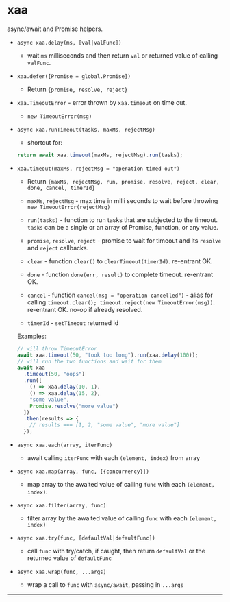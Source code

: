# xaa

async/await and Promise helpers.

- `async xaa.delay(ms, [val|valFunc])`

  - wait `ms` milliseconds and then return `val` or returned value of calling `valFunc`.

- `xaa.defer([Promise = global.Promise])`

  - Return `{promise, resolve, reject}`

- `xaa.TimeoutError` - error thrown by `xaa.timeout` on time out.

  - `new TimeoutError(msg)`

- `async xaa.runTimeout(tasks, maxMs, rejectMsg)`

  - shortcut for:

  ```js
  return await xaa.timeout(maxMs, rejectMsg).run(tasks);
  ```

- `xaa.timeout(maxMs, rejectMsg = "operation timed out")`

  - Return `{maxMs, rejectMsg, run, promise, resolve, reject, clear, done, cancel, timerId}`

  - `maxMs`, `rejectMsg` - max time in milli seconds to wait before throwing `new TimeoutError(rejectMsg)`
  - `run(tasks)` - function to run tasks that are subjected to the timeout. `tasks` can be a single or an array of Promise, function, or any value.
  - `promise`, `resolve`, `reject` - promise to wait for timeout and its `resolve` and `reject` callbacks.
  - `clear` - function `clear()` to `clearTimeout(timerId)`. re-entrant OK.
  - `done` - function `done(err, result)` to complete timeout. re-entrant OK.
  - `cancel` - function `cancel(msg = "operation cancelled")` - alias for calling `timeout.clear(); timeout.reject(new TimeoutError(msg))`. re-entrant OK. no-op if already resolved.
  - `timerId` - `setTimeout` returned id

  Examples:

  ```js
  // will throw TimeoutError
  await xaa.timeout(50, "took too long").run(xaa.delay(100));
  // will run the two functions and wait for them
  await xaa
    .timeout(50, "oops")
    .run([
      () => xaa.delay(10, 1),
      () => xaa.delay(15, 2),
      "some value",
      Promise.resolve("more value")
    ])
    .then(results => {
      // results === [1, 2, "some value", "more value"]
    });
  ```

* `async xaa.each(array, iterFunc)`

  - await calling `iterFunc` with each `(element, index)` from array

- `async xaa.map(array, func, [{concurrency}])`

  - map array to the awaited value of calling `func` with each `(element, index)`.

- `async xaa.filter(array, func)`

  - filter array by the awaited value of calling `func` with each `(element, index)`

- `async xaa.try(func, [defaultVal|defaultFunc])`

  - call `func` with try/catch, if caught, then return `defaultVal` or the returned value of `defaultFunc`

- `async xaa.wrap(func, ...args)`

  - wrap a call to `func` with `async/await`, passing in `...args`

---
